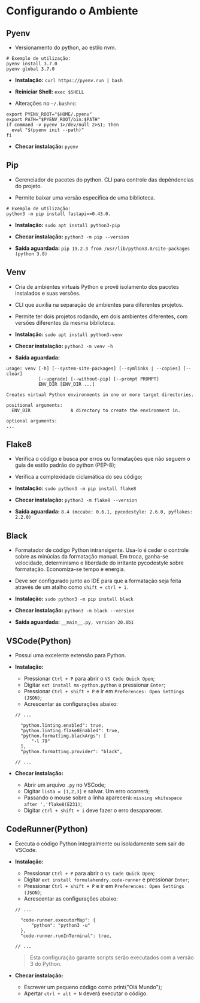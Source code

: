 # **Configurando o Ambiente**

## **Pyenv**

* Versionamento do python, ao estilo nvm.

~~~properties
# Exemplo de utilização:
pyenv install 3.7.0 
pyenv global 3.7.0
~~~

* **Instalação:** `curl https://pyenv.run | bash`

* **Reiniciar Shell:** `exec $SHELL`

* Alterações no `~/.bashrc`:

~~~properties
export PYENV_ROOT="$HOME/.pyenv"
export PATH="$PYENV_ROOT/bin:$PATH"
if command -v pyenv 1>/dev/null 2>&1; then
  eval "$(pyenv init --path)"
fi
~~~

* **Checar instalação:** `pyenv`

## **Pip**

* Gerenciador de pacotes do python. CLI para controle das depêndencias do projeto.

* Permite baixar uma versão específica de uma biblioteca.

~~~properties
# Exemplo de utilização:
python3 -m pip install fastapi==0.43.0.
~~~

* **Instalação:** `sudo apt install python3-pip`

* **Checar instalação:** `python3 -m pip --version`

* **Saída aguardada:** `pip 19.2.3 from /usr/lib/python3.8/site-packages (python 3.8)`

## **Venv**

* Cria de ambientes virtuais Python e provê isolamento dos pacotes instalados e suas versões.

* CLI que auxilia na separação de ambientes para diferentes projetos.

* Permite ter dois projetos rodando, em dois ambientes diferentes, com versões diferentes da mesma biblioteca.

* **Instalação:** `sudo apt install python3-venv`

* **Checar instalação:** `python3 -m venv -h`

* **Saída aguardada:**

~~~console
usage: venv [-h] [--system-site-packages] [--symlinks | --copies] [--clear]
            [--upgrade] [--without-pip] [--prompt PROMPT]
            ENV_DIR [ENV_DIR ...]

Creates virtual Python environments in one or more target directories.

positional arguments:
  ENV_DIR               A directory to create the environment in.

optional arguments:
...
~~~

## **Flake8**

* Verifica o código e busca por erros ou formatações que não seguem o guia de estilo padrão do python (PEP-8);
* Verifica a complexidade ciclamática do seu código;

* **Instalação:** `sudo python3 -m pip install flake8`

* **Checar instalação:** `python3 -m flake8 --version`

* **Saída aguardada:** `8.4 (mccabe: 0.6.1, pycodestyle: 2.6.0, pyflakes: 2.2.0)`

## **Black**

* Formatador de código Python intransigente. Usa-lo é ceder o controle sobre as minúcias da formatação manual. Em troca, ganha-se velocidade, determinismo e liberdade do irritante pycodestyle sobre formatação. Economiza-se tempo e energia.

* Deve ser configurado junto ao IDE para que a formatação seja feita através de um atalho como `shift + ctrl + i`.

* **Instalação:** `sudo python3 -m pip install black`

* **Checar instalação:** `python3 -m black --version`

* **Saída aguardada:** `__main__.py, version 20.8b1`

## **VSCode(Python)**

* Possui uma excelente extensão para Python.

* **Instalação:**
  * Pressionar `Ctrl + P` para abrir o `VS Code Quick Open`;
  * Digitar `ext install ms-python.python` e pressionar `Enter`;
  * Pressionar `Ctrl + shift + P` e ir em `Preferences: Open Settings (JSON)`;
  * Acrescentar as configurações abaixo:

  ~~~properties
  // ...

    "python.linting.enabled": true,
    "python.linting.flake8Enabled": true,
    "python.formatting.blackArgs": [
        "-l 79"
    ],
    "python.formatting.provider": "black",

  // ...
  ~~~

* **Checar instalação:**
  * Abrir um arquivo `.py` no VSCode;
  * Digitar `lista = [1,2,3]` e salvar. Um erro ocorrerá;
  * Passando o mouse sobre a linha aparecerá: `missing whitespace after ','flake8(E231)`;
  * Digitar `ctrl + shift + i` deve fazer o erro desaparecer.

## **CodeRunner(Python)**

* Executa o código Python integralmente ou isoladamente sem sair do VSCode.

* **Instalação:**
  * Pressionar `Ctrl + P` para abrir o `VS Code Quick Open`;
  * Digitar `ext install formulahendry.code-runner` e pressionar `Enter`;
  * Pressionar `Ctrl + shift + P` e ir em `Preferences: Open Settings (JSON)`;
  * Acrescentar as configurações abaixo:

  ~~~properties
  // ...

    "code-runner.executorMap": {
        "python": "python3 -u"
    },
    "code-runner.runInTerminal": true,

  // ...
  ~~~

  > Esta configuração garante scripts serão executados com a versão 3 do Python.

* **Checar instalação:**
  * Escrever um pequeno código como print("Olá Mundo");
  * Apertar `ctrl + alt + N` deverá executar o código.
